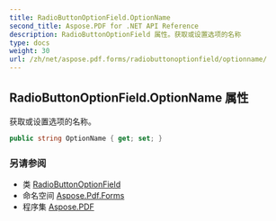 ```yaml
---
title: RadioButtonOptionField.OptionName
second_title: Aspose.PDF for .NET API Reference
description: RadioButtonOptionField 属性。获取或设置选项的名称
type: docs
weight: 30
url: /zh/net/aspose.pdf.forms/radiobuttonoptionfield/optionname/
---
```

## RadioButtonOptionField.OptionName 属性

获取或设置选项的名称。

```csharp
public string OptionName { get; set; }
```

### 另请参阅

* 类 [RadioButtonOptionField](../)
* 命名空间 [Aspose.Pdf.Forms](../../../aspose.pdf.forms/)
* 程序集 [Aspose.PDF](../../../)